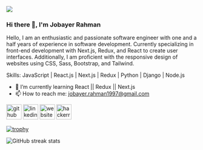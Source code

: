 ![](https://media.licdn.com/dms/image/D5616AQFWwa-ih0_Lew/profile-displaybackgroundimage-shrink_350_1400/0/1704227232569?e=1712188800&v=beta&t=0PDNvIpNXjtBGS_i-fevDNLRrQSY4Qob2ScEUjRtSUc)
### Hi there 👋, I'm Jobayer Rahman

Hello, I am an enthusiastic and passionate software engineer with one and a half years of experience in software development. Currently specializing in front-end development with Next.js, Redux, and React to create user interfaces. Additionally, I am proficient with the responsive design of websites using CSS, Sass, Bootstrap, and Tailwind.

Skills:  JavaScript | React.js | Next.js | Redux | Python | Django | Node.js

- 🌱 I’m currently learning React || Redux || Next.js 
- 📫 How to reach me: jobayer.rahman1997@gmail.com 


[<img src='https://cdn.jsdelivr.net/npm/simple-icons@3.0.1/icons/github.svg' alt='github' height='40'>](https://github.com/Jobayerrahman)  [<img src='https://cdn.jsdelivr.net/npm/simple-icons@3.0.1/icons/linkedin.svg' alt='linkedin' height='40'>](https://www.linkedin.com/in/https://www.linkedin.com/in/jobayer-rahman-495777119//)  [<img src='https://cdn.jsdelivr.net/npm/simple-icons@3.0.1/icons/icloud.svg' alt='website' height='40'>](https://jobayer-rahman-portfolio.vercel.app/)  [<img src='https://cdn.jsdelivr.net/npm/simple-icons@3.0.1/icons/hackerrank.svg' alt='hackerrank' height='40'>](https://www.hackerrank.com/profile/jobayer_aiub)  

[![trophy](https://github-profile-trophy.vercel.app/?username=Jobayerrahman)](https://github.com/ryo-ma/github-profile-trophy)

<!--[![Top Langs](https://github-readme-stats.vercel.app/api/top-langs/?username=Jobayerrahman)](https://github.com/anuraghazra/github-readme-stats)

![GitHub stats](https://github-readme-stats.vercel.app/api?username=Jobayerrahman&show_icons=true) -->

![GitHub streak stats](https://streak-stats.demolab.com/?user=Jobayerrahman)  


